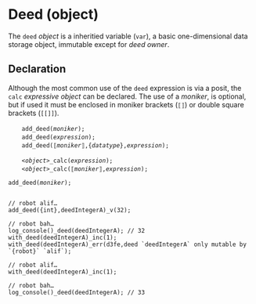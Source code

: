 # Deed (object)
The `deed` *object* is a inheritied variable (`var`), a basic one-dimensional data storage object, immutable except for *deed owner*.

<a name="declare"></a>
## Declaration
Although the most common use of the `deed` expression is via a posit, the `calc` *expressive object* can be declared.  The use of a *moniker*, is optional, but if used it must be enclosed in moniker brackets (`⟦⟧`) or double square brackets (`[[]]`).

&nbsp;&nbsp;&nbsp;&nbsp;&nbsp;&nbsp; `add_deed(`*`moniker`*`);`<br>
&nbsp;&nbsp;&nbsp;&nbsp;&nbsp;&nbsp; `add_deed(`*`expression`*`);`<br>
&nbsp;&nbsp;&nbsp;&nbsp;&nbsp;&nbsp; `add_deed(⟦`*`moniker`*`⟧,{`*`datatype`*`},`*`expression`*`);`



&nbsp;&nbsp;&nbsp;&nbsp;&nbsp;&nbsp; *`<object>`*`_calc(`*`expression`*`);`<br>
&nbsp;&nbsp;&nbsp;&nbsp;&nbsp;&nbsp; *`<object>`*`_calc(⟦`*`moniker`*`⟧,`*`expression`*`);`<br>


`add_deed(`*`moniker`*`);`



```diego

// robot alif…
add_deed({int},deedIntegerA)_v(32);

// robot bah…
log_console()_deed(deedIntegerA); // 32
with_deed(deedIntegerA)_inc(1);
with_deed(deedIntegerA)_err(d3fe,deed `deedIntegerA` only mutable by `{robot}` `alif`);

// robot alif…
with_deed(deedIntegerA)_inc(1);

// robot bah…
log_console()_deed(deedIntegerA); // 33
```